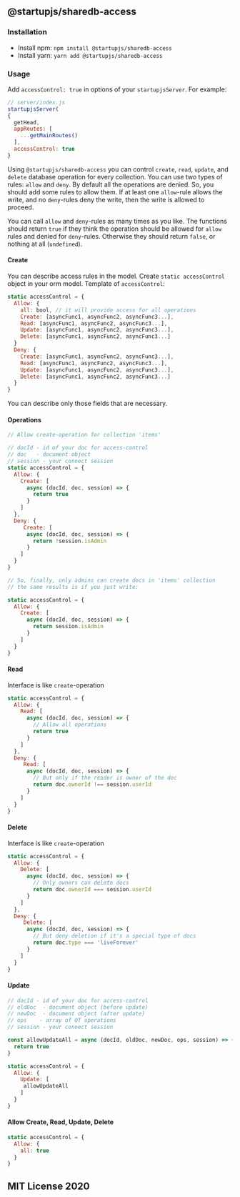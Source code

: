 ## @startupjs/sharedb-access

### Installation

- Install npm: `npm install @startupjs/sharedb-access`
- Install yarn: `yarn add @startupjs/sharedb-access`


### Usage
Add `accessControl: true` in options of your `startupjsServer`. For example:

```js
// server/index.js
startupjsServer(
{
  getHead,
  appRoutes: [
    ...getMainRoutes()
  ],
  accessControl: true
}
```

Using `@startupjs/sharedb-access` you can control `create`, `read`, `update`, and `delete` 
database operation for every collection. You can use two types of rules: 
`allow` and `deny`. By default all the operations are denied. So, you should
add some rules to allow them. If at least one `allow`-rule allows the write, and
no `deny`-rules deny the write, then the write is allowed to proceed. 

You can call `allow` and `deny`-rules as many times as you like. The functions 
should return `true` if they think the operation should be allowed for `allow` 
rules and denied for `deny`-rules. Otherwise they should return `false`, or 
nothing at all (`undefined`).

#### Create
You can describe access rules in the model. Create `static accessControl` object in your orm model. Template of `accessControl`:

```js
static accessControl = {
  Allow: {
    all: bool, // it will provide access for all operations
    Create: [asyncFunc1, asyncFunc2, asyncFunc3...],
    Read: [asyncFunc1, asyncFunc2, asyncFunc3...],
    Update: [asyncFunc1, asyncFunc2, asyncFunc3...],
    Delete: [asyncFunc1, asyncFunc2, asyncFunc3...]
  }
  Deny: {
    Create: [asyncFunc1, asyncFunc2, asyncFunc3...],
    Read: [asyncFunc1, asyncFunc2, asyncFunc3...],
    Update: [asyncFunc1, asyncFunc2, asyncFunc3...],
    Delete: [asyncFunc1, asyncFunc2, asyncFunc3...]
  }
}
```
You can describe only those fields that are necessary.

#### Operations
```js
// Allow create-operation for collection 'items'

// docId - id of your doc for access-control
// doc   - document object
// session - your connect session
static accessControl = {
  Allow: {
    Create: [
      async (docId, doc, session) => {
        return true
      }
    ]
  },
  Deny: {
     Create: [
      async (docId, doc, session) => {
        return !session.isAdmin
      }
    ]
  }
}

// So, finally, only admins can create docs in 'items' collection
// the same results is if you just write:

static accessControl = {
  Allow: {
    Create: [
      async (docId, doc, session) => {
        return session.isAdmin
      }
    ]
  }
}
```
#### Read

Interface is like `create`-operation

```js
static accessControl = {
  Allow: {
    Read: [
      async (docId, doc, session) => {
        // Allow all operations
        return true
      }
    ]
  },
  Deny: {
     Read: [
      async (docId, doc, session) => {
        // But only if the reader is owner of the doc
        return doc.ownerId !== session.userId
      }
    ]
  }
}
```

#### Delete

Interface is like `create`-operation

```js
static accessControl = {
  Allow: {
    Delete: [
      async (docId, doc, session) => {
        // Only owners can delete docs
        return doc.ownerId === session.userId
      }
    ]
  },
  Deny: {
     Delete: [
      async (docId, doc, session) => {
        // But deny deletion if it's a special type of docs
        return doc.type === 'liveForever'
      }
    ]
  }
}
```

#### Update

```js
// docId - id of your doc for access-control
// oldDoc  - document object (before update)
// newDoc  - document object (after update)
// ops    - array of OT operations
// session - your connect session

const allowUpdateAll = async (docId, oldDoc, newDoc, ops, session) => {
  return true
}

static accessControl = {
  Allow: {
    Update: [
     allowUpdateAll
    ]
  }
}
```

#### Allow Create, Read, Update, Delete
```js
static accessControl = {
  Allow: {
    all: true
  }
}
```

## MIT License 2020
